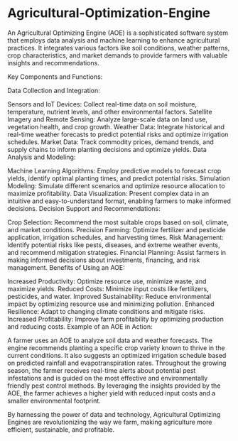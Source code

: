 # Agricultural-Optimization-Engine

An Agricultural Optimizing Engine (AOE) is a sophisticated software system that employs data analysis and machine learning to enhance agricultural practices. It integrates various factors like soil conditions, weather patterns, crop characteristics, and market demands to provide farmers with valuable insights and recommendations.

Key Components and Functions:

Data Collection and Integration:

Sensors and IoT Devices: Collect real-time data on soil moisture, temperature, nutrient levels, and other environmental factors.
Satellite Imagery and Remote Sensing: Analyze large-scale data on land use, vegetation health, and crop growth.
Weather Data: Integrate historical and real-time weather forecasts to predict potential risks and optimize irrigation schedules.
Market Data: Track commodity prices, demand trends, and supply chains to inform planting decisions and optimize yields.
Data Analysis and Modeling:

Machine Learning Algorithms: Employ predictive models to forecast crop yields, identify optimal planting times, and predict potential risks.
Simulation Modeling: Simulate different scenarios and optimize resource allocation to maximize profitability.
Data Visualization: Present complex data in an intuitive and easy-to-understand format, enabling farmers to make informed decisions.
Decision Support and Recommendations:

Crop Selection: Recommend the most suitable crops based on soil, climate, and market conditions.
Precision Farming: Optimize fertilizer and pesticide application, irrigation schedules, and harvesting times.
Risk Management: Identify potential risks like pests, diseases, and extreme weather events, and recommend mitigation strategies.
Financial Planning: Assist farmers in making informed decisions about investments, financing, and risk management.
Benefits of Using an AOE:

Increased Productivity: Optimize resource use, minimize waste, and maximize yields.
Reduced Costs: Minimize input costs like fertilizers, pesticides, and water.
Improved Sustainability: Reduce environmental impact by optimizing resource use and minimizing pollution.
Enhanced Resilience: Adapt to changing climate conditions and mitigate risks.
Increased Profitability: Improve farm profitability by optimizing production and reducing costs.
Example of an AOE in Action:

A farmer uses an AOE to analyze soil data and weather forecasts. The engine recommends planting a specific crop variety known to thrive in the current conditions. It also suggests an optimized irrigation schedule based on predicted rainfall and evapotranspiration rates. Throughout the growing season, the farmer receives real-time alerts about potential pest infestations and is guided on the most effective and environmentally friendly pest control methods. By leveraging the insights provided by the AOE, the farmer achieves a higher yield with reduced input costs and a smaller environmental footprint.

By harnessing the power of data and technology, Agricultural Optimizing Engines are revolutionizing the way we farm, making agriculture more efficient, sustainable, and profitable.
